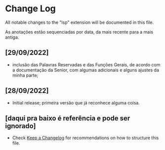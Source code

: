 # Change Log

All notable changes to the "lsp" extension will be documented in this file.

As anotações estão sequenciadas por data, da mais recente para a mais antiga.

## [29/09/2022]
- inclusão das Palavras Reservadas e das Funções Gerais, de acordo com a documentação da Senior, com algumas adicionais e alguns ajustes da minha parte;

## [28/09/2022]
- Initial release; primeira versão que já reconhece alguma coisa.

## [daqui pra baixo é referência e pode ser ignorado]
- Check [Keep a Changelog](http://keepachangelog.com/) for recommendations on how to structure this file.